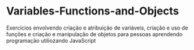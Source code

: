 # Variables-Functions-and-Objects
 Exercícios envolvendo criação e atribuição de variáveis, criação e uso de funções e criação e  manipulação de objetos para pessoas aprendendo programação utiliozando JavaScript

